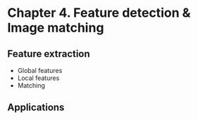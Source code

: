# Chapter 4. Feature detection & Image matching

## Feature extraction
- Global features
- Local features
- Matching

## Applications
